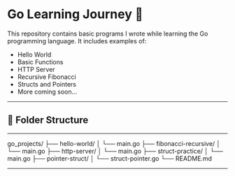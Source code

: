 # Go Learning Journey 🚀

This repository contains basic programs I wrote while learning the Go programming language. It includes examples of:

- Hello World
- Basic Functions
- HTTP Server
- Recursive Fibonacci
- Structs and Pointers
- More coming soon...

---

## 📁 Folder Structure

---
go_projects/ ├── hello-world/ │ └── main.go ├── fibonacci-recursive/ │ └── main.go ├── http-server/ │ └── main.go ├── struct-practice/ │ └── main.go ├── pointer-struct/ │ └── struct-pointer.go └── README.md

---
